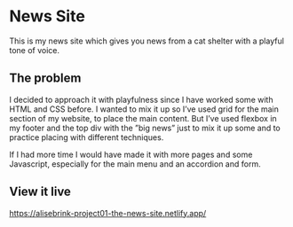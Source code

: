 # News Site

This is my news site which gives you news from a cat shelter with a playful tone of voice. 

## The problem

I decided to approach it with playfulness since I have worked some with HTML and CSS before. I wanted to mix it up so I’ve used grid for the main section of my website, to place the main content. But I’ve used flexbox in my footer and the top div with the ”big news” just to mix it up some and to practice placing with different techniques. 

If I had more time I would have made it with more pages and some Javascript, especially for the main menu and an accordion and form. 


## View it live

https://alisebrink-project01-the-news-site.netlify.app/